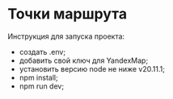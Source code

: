 # Точки маршрута

Инструкция для запуска проекта:
- создать .env;
- добавить свой ключ для YandexMap;
- установить версию node не ниже v20.11.1;
- npm install;
- npm run dev;

